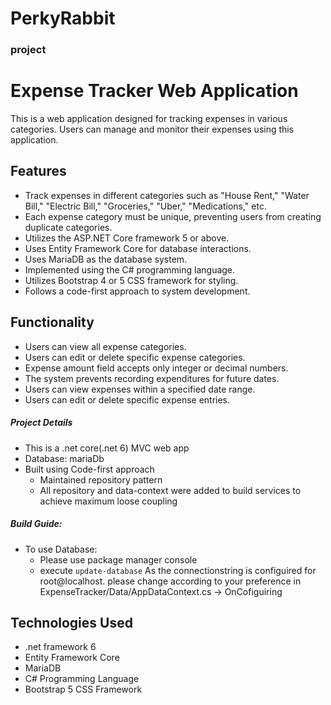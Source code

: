 # PerkyRabbit

### project 
# Expense Tracker Web Application

This is a web application designed for tracking expenses in various categories. Users can manage and monitor their expenses using this application.

## Features

- Track expenses in different categories such as "House Rent," "Water Bill," "Electric Bill," "Groceries," "Uber," "Medications," etc.
- Each expense category must be unique, preventing users from creating duplicate categories.
- Utilizes the ASP.NET Core framework 5 or above.
- Uses Entity Framework Core for database interactions.
- Uses MariaDB as the database system.
- Implemented using the C# programming language.
- Utilizes Bootstrap 4 or 5 CSS framework for styling.
- Follows a code-first approach to system development.

## Functionality

- Users can view all expense categories.
- Users can edit or delete specific expense categories.
- Expense amount field accepts only integer or decimal numbers.
- The system prevents recording expenditures for future dates.
- Users can view expenses within a specified date range.
- Users can edit or delete specific expense entries.



##### Project Details
- This is a .net core(.net 6) MVC web app
- Database: mariaDb
- Built using Code-first approach
    - Maintained repository pattern
    - All repository and data-context were added to build services to achieve maximum loose coupling
 
##### Build Guide: 
- To use Database:
    - Please use package manager console
    - execute 
         `` update-database `` As the connectionstring is configuired for root@localhost. please change according to your preference in ExpenseTracker/Data/AppDataContext.cs -> OnCofiguiring

## Technologies Used

- .net framework 6
- Entity Framework Core
- MariaDB
- C# Programming Language
- Bootstrap 5 CSS Framework



